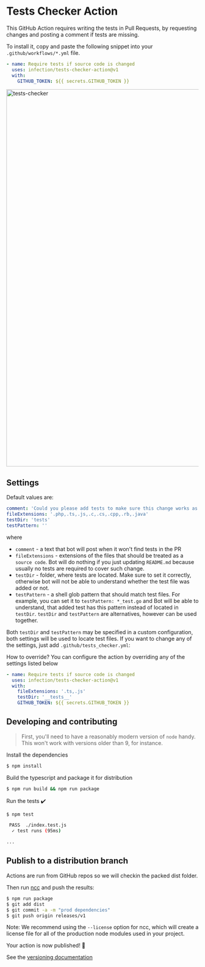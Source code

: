 # Tests Checker Action

This GitHub Action requires writing the tests in Pull Requests, by requesting changes and posting a comment if tests are missing.

To install it, copy and paste the following snippet into your `.github/workflows/*.yml` file.

```yaml
- name: Require tests if source code is changed
  uses: infection/tests-checker-action@v1
  with:
    GITHUB_TOKEN: ${{ secrets.GITHUB_TOKEN }}
```

<img width="990" alt="tests-checker" src="https://user-images.githubusercontent.com/3725595/45590526-b7f3fa00-b942-11e8-972d-143c0b367017.png">

## Settings

Default values are:

```yaml
comment: 'Could you please add tests to make sure this change works as expected?',
fileExtensions: '.php,.ts,.js,.c,.cs,.cpp,.rb,.java'
testDir: 'tests'
testPattern: ''
```
where

* `comment` - a text that bot will post when it won't find tests in the PR
* `fileExtensions` - extensions of the files that should be treated as a `source code`. Bot will do nothing if you just updating `README.md` because usually no tests are required to cover such change.
* `testDir` - folder, where tests are located. Make sure to set it correctly, otherwise bot will not be able to understand whether the test file was added or not.
* `testPattern` - a shell glob pattern that should match test files. For example, you can set it to `testPattern: *_test.go` and Bot will be able to understand, that added test has this pattern instead of located in `testDir`. `testDir` and `testPattern` are alternatives, however can be used together.

Both `testDir` and `testPattern` may be specified in a custom configuration, both settings will be used to locate test files.
If you want to change any of the settings, just add `.github/tests_checker.yml`:

How to override? You can configure the action by overriding any of the settings listed below

```yaml
- name: Require tests if source code is changed
  uses: infection/tests-checker-action@v1
  with:
    fileExtensions: '.ts,.js'
    testDir: '__tests__'
    GITHUB_TOKEN: ${{ secrets.GITHUB_TOKEN }}
```

## Developing and contributing

> First, you'll need to have a reasonably modern version of `node` handy. This won't work with versions older than 9, for instance.

Install the dependencies  

```bash
$ npm install
```

Build the typescript and package it for distribution

```bash
$ npm run build && npm run package
```

Run the tests :heavy_check_mark:  

```bash
$ npm test

 PASS  ./index.test.js
  ✓ test runs (95ms)

...
```

## Publish to a distribution branch

Actions are run from GitHub repos so we will checkin the packed dist folder. 

Then run [ncc](https://github.com/zeit/ncc) and push the results:
```bash
$ npm run package
$ git add dist
$ git commit -a -m "prod dependencies"
$ git push origin releases/v1
```

Note: We recommend using the `--license` option for ncc, which will create a license file for all of the production node modules used in your project.

Your action is now published! :rocket: 

See the [versioning documentation](https://github.com/actions/toolkit/blob/master/docs/action-versioning.md)
